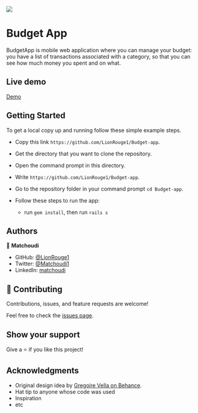 ![](https://img.shields.io/badge/Microverse-blueviolet)
# Budget App

BudgetApp is mobile web application where you can manage your budget: you have a list of transactions associated with a category, so that you can see how much money you spent and on what.

## Live demo
 [Demo](https://budgetapplion.herokuapp.com/)

## Getting Started
To get a local copy up and running follow these simple example steps.

- Copy this link `https://github.com/LionRouge1/Budget-app`.
- Get the directory that you want to clone the repository.
- Open the command prompt in this directory.
- Write `https://github.com/LionRouge1/Budget-app`.
- Go to the repository folder in your command prompt `cd Budget-app`.

- Follow these steps to run the app:
  - run `gem install`, then run `rails s`

## Authors

👤 **Matchoudi**

- GitHub: [@LionRouge1](https://github.com/LionRouge1)
- Twitter: [@Matchoudi1](https://twitter.com/Matchoudi1)
- LinkedIn: [matchoudi](https://linkedin.com/in/matchoudi)



## 🤝 Contributing

Contributions, issues, and feature requests are welcome!

Feel free to check the [issues page](../../issues/).

## Show your support

Give a ⭐️ if you like this project!

## Acknowledgments

- Original design idea by [Gregoire Vella on Behance](https://www.behance.net/gregoirevella).
- Hat tip to anyone whose code was used
- Inspiration
- etc
